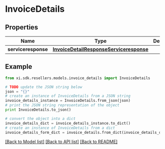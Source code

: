 # InvoiceDetails


## Properties

Name | Type | Description | Notes
------------ | ------------- | ------------- | -------------
**serviceresponse** | [**InvoiceDetailResponseServiceresponse**](InvoiceDetailResponseServiceresponse.md) |  | [optional] 

## Example

```python
from xi.sdk.resellers.models.invoice_details import InvoiceDetails

# TODO update the JSON string below
json = "{}"
# create an instance of InvoiceDetails from a JSON string
invoice_details_instance = InvoiceDetails.from_json(json)
# print the JSON string representation of the object
print InvoiceDetails.to_json()

# convert the object into a dict
invoice_details_dict = invoice_details_instance.to_dict()
# create an instance of InvoiceDetails from a dict
invoice_details_form_dict = invoice_details.from_dict(invoice_details_dict)
```
[[Back to Model list]](../README.md#documentation-for-models) [[Back to API list]](../README.md#documentation-for-api-endpoints) [[Back to README]](../README.md)



